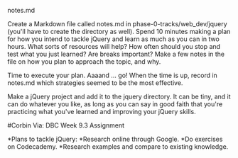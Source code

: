 notes.md

Create a Markdown file called notes.md in phase-0-tracks/web_dev/jquery (you'll have to create the directory as well). Spend 10 minutes making a plan for how you intend to tackle jQuery and learn as much as you can in two hours. What sorts of resources will help? How often should you stop and test what you just learned? Are breaks important? Make a few notes in the file on how you plan to approach the topic, and why.

Time to execute your plan. Aaaand ... go! When the time is up, record in notes.md which strategies seemed to be the most effective.

Make a jQuery project and add it to the jquery directory. It can be tiny, and it can do whatever you like, as long as you can say in good faith that you're practicing what you've learned and improving your jQuery skills.

#Corbin Via: DBC Week 9.3 Assignment

*Plans to tackle jQuery:
	*Research online through Google.
	*Do exercises on Codecademy.
	*Research examples and compare to existing knowledge.